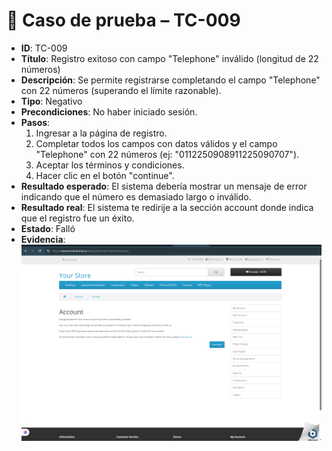 # 🧪 Caso de prueba – TC-009

- **ID**: TC-009
- **Título**: Registro exitoso con campo "Telephone" inválido (longitud de 22 números)
- **Descripción**: Se permite registrarse completando el campo "Telephone" con 22 números (superando el límite razonable).
- **Tipo**: Negativo
- **Precondiciones**: No haber iniciado sesión.
- **Pasos**:
  1. Ingresar a la página de registro.
  2. Completar todos los campos con datos válidos y el campo "Telephone" con 22 números (ej: "0112250908911225090707").
  3. Aceptar los términos y condiciones.
  4. Hacer clic en el botón "continue".
- **Resultado esperado**: El sistema debería mostrar un mensaje de error indicando que el número es demasiado largo o inválido.
- **Resultado real**: El sistema te redirije a la sección account donde indica que el registro fue un éxito.
- **Estado**: Falló
- **Evidencia**: ![captura](../evidencias/captura-registro-exitoso.png)